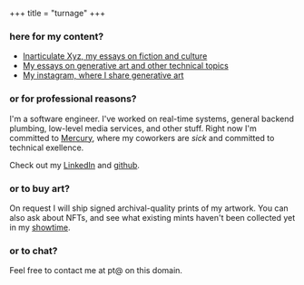 +++
title = "turnage"
+++

### here for my content?

* [Inarticulate Xyz, my essays on fiction and culture](https://inarticulate.xyz)
* [My essays on generative art and other technical topics](/writing)
* [My instagram, where I share generative art](https://instagram.com/venlute)

### or for professional reasons?

I'm a software engineer. I've worked on real-time systems, general backend
plumbing, low-level media services, and other stuff. Right now I'm committed to
[Mercury](https://mercury.com), where my coworkers are _sick_ and committed to
technical exellence.

Check out my [LinkedIn](https://www.linkedin.com/in/turnage/)
and [github](https://github.com/turnage).

### or to buy art?

On request I will ship signed archival-quality prints of my artwork. You can
also ask about NFTs, and see what existing mints haven't been collected yet in
my [showtime](https://tryshowtime.com/turnage).

### or to chat?

Feel free to contact me at pt@ on this domain.
